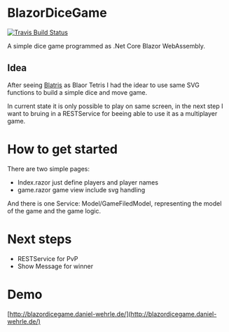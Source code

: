 # BlazorDiceGame

[![Travis Build Status](https://travis-ci.org/DanielHWe/BlazorDiceGame.svg?branch=master)](https://travis-ci.org/DanielHWe/BlazorDiceGame)

A simple dice game programmed as .Net Core Blazor WebAssembly.

## Idea

After seeing [Blatris](https://builtwithdot.net/project/183/blazor-experimental-tetris-bletris) as Blaor Tetris I had the idear to use same SVG functions to build a simple dice and move game.

In current state it is only possible to play on same screen, in the next step I want to bruing in a RESTService for beeing able to use it as a multiplayer game.

# How to get started

There are two simple pages:
* Index.razor just define players and player names
* game.razor game view include svg handling

And there is one Service:
Model/GameFiledModel, representing the model of the game and the game logic. 

# Next steps
* RESTService for PvP
* Show Message for winner

# Demo
[http://blazordicegame.daniel-wehrle.de/](http://blazordicegame.daniel-wehrle.de/)
